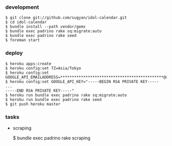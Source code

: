 ### development ###

    $ git clone git://github.com/sugyan/idol-calendar.git
    $ cd idol-calendar
    $ bundle install --path vendor/gems
    $ bundle exec padrino rake sq:migrate:auto
    $ bundle exec padrino rake seed
    $ foreman start

### deploy ###

    $ heroku apps:create
    $ heroku config:set TZ=Asia/Tokyo
    $ heroku config:set GOOGLE_API_EMAILADDRESS=*********************************************@developer.gserviceaccount.com
    $ heroku config:set GOOGLE_API_KEY="-----BEGIN RSA PRIVATE KEY-----
    ...
    -----END RSA PRIVATE KEY-----"
    $ heroku run bundle exec padrino rake sq:migrate:auto
    $ heroku run bundle exec padrino rake seed
    $ git push heroku master

### tasks ###

- scraping

    $ bundle exec padrino rake scraping
